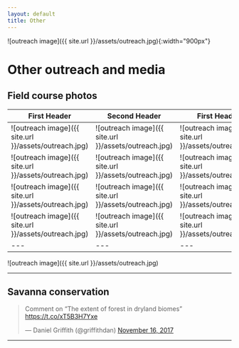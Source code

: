 ```yaml
---
layout: default
title: Other
---
```


![outreach image]({{ site.url }}/assets/outreach.jpg){:width="900px"}

# Other outreach and media

## Field course photos

| First Header  | Second Header | First Header  | Second Header |
| --- | --- | --- | --- |
| ![outreach image]({{ site.url }}/assets/outreach.jpg) | ![outreach image]({{ site.url }}/assets/outreach.jpg) | ![outreach image]({{ site.url }}/assets/outreach.jpg) | ![outreach image]({{ site.url }}/assets/outreach.jpg) |
| ![outreach image]({{ site.url }}/assets/outreach.jpg) | ![outreach image]({{ site.url }}/assets/outreach.jpg) | ![outreach image]({{ site.url }}/assets/outreach.jpg) | ![outreach image]({{ site.url }}/assets/outreach.jpg) |
| ![outreach image]({{ site.url }}/assets/outreach.jpg) | ![outreach image]({{ site.url }}/assets/outreach.jpg) | ![outreach image]({{ site.url }}/assets/outreach.jpg) | ![outreach image]({{ site.url }}/assets/outreach.jpg) |
| ![outreach image]({{ site.url }}/assets/outreach.jpg) | ![outreach image]({{ site.url }}/assets/outreach.jpg) | ![outreach image]({{ site.url }}/assets/outreach.jpg) | ![outreach image]({{ site.url }}/assets/outreach.jpg) |
| --- | --- | --- | --- |

![outreach image]({{ site.url }}/assets/outreach.jpg)

***

## Savanna conservation

<blockquote class="twitter-tweet" data-lang="en"><p lang="en" dir="ltr">Comment on “The extent of forest in dryland biomes” <a href="https://t.co/xT5B3H7Yxe">https://t.co/xT5B3H7Yxe</a></p>&mdash; Daniel Griffith (@griffithdan) <a href="https://twitter.com/griffithdan/status/931307369140588544?ref_src=twsrc%5Etfw">November 16, 2017</a></blockquote>
<script async src="https://platform.twitter.com/widgets.js" charset="utf-8"></script>

***

